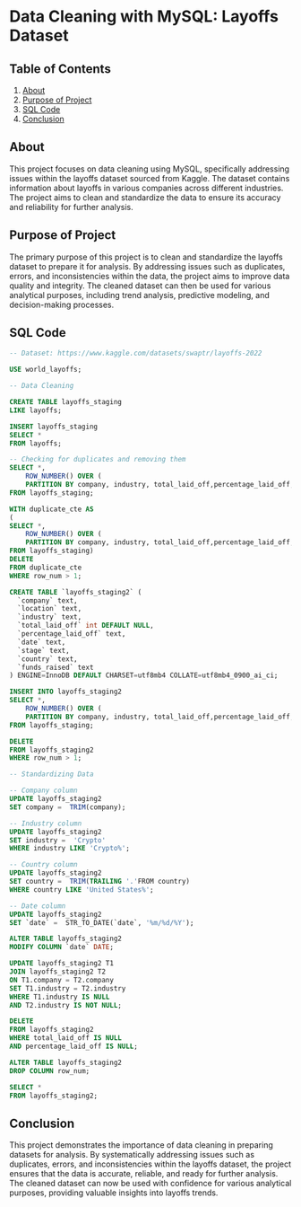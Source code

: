 # Data Cleaning with MySQL: Layoffs Dataset

## Table of Contents
1. [About](#about)
2. [Purpose of Project](#purpose-of-project)
3. [SQL Code](#sql-code)
4. [Conclusion](#conclusion)

## About

This project focuses on data cleaning using MySQL, specifically addressing issues within the layoffs dataset sourced from Kaggle. The dataset contains information about layoffs in various companies across different industries. The project aims to clean and standardize the data to ensure its accuracy and reliability for further analysis.

## Purpose of Project

The primary purpose of this project is to clean and standardize the layoffs dataset to prepare it for analysis. By addressing issues such as duplicates, errors, and inconsistencies within the data, the project aims to improve data quality and integrity. The cleaned dataset can then be used for various analytical purposes, including trend analysis, predictive modeling, and decision-making processes.

## SQL Code

```sql
-- Dataset: https://www.kaggle.com/datasets/swaptr/layoffs-2022

USE world_layoffs;

-- Data Cleaning

CREATE TABLE layoffs_staging
LIKE layoffs;

INSERT layoffs_staging
SELECT *
FROM layoffs;

-- Checking for duplicates and removing them
SELECT *,
	ROW_NUMBER() OVER (
	PARTITION BY company, industry, total_laid_off,percentage_laid_off,`date`) AS row_num
FROM layoffs_staging; 

WITH duplicate_cte AS
(
SELECT *,
	ROW_NUMBER() OVER (
	PARTITION BY company, industry, total_laid_off,percentage_laid_off,`date`) AS row_num
FROM layoffs_staging)
DELETE
FROM duplicate_cte
WHERE row_num > 1;

CREATE TABLE `layoffs_staging2` (
  `company` text,
  `location` text,
  `industry` text,
  `total_laid_off` int DEFAULT NULL,
  `percentage_laid_off` text,
  `date` text,
  `stage` text,
  `country` text,
  `funds_raised` text
) ENGINE=InnoDB DEFAULT CHARSET=utf8mb4 COLLATE=utf8mb4_0900_ai_ci;

INSERT INTO layoffs_staging2
SELECT *,
	ROW_NUMBER() OVER (
	PARTITION BY company, industry, total_laid_off,percentage_laid_off,`date`) AS row_num
FROM layoffs_staging; 

DELETE
FROM layoffs_staging2
WHERE row_num > 1;

-- Standardizing Data

-- Company column
UPDATE layoffs_staging2
SET company =  TRIM(company);

-- Industry column
UPDATE layoffs_staging2
SET industry =  'Crypto'
WHERE industry LIKE 'Crypto%';

-- Country column
UPDATE layoffs_staging2
SET country =  TRIM(TRAILING '.'FROM country)
WHERE country LIKE 'United States%';

-- Date column
UPDATE layoffs_staging2
SET `date` =  STR_TO_DATE(`date`, '%m/%d/%Y');

ALTER TABLE layoffs_staging2
MODIFY COLUMN `date` DATE;

UPDATE layoffs_staging2 T1
JOIN layoffs_staging2 T2
ON T1.company = T2.company
SET T1.industry = T2.industry
WHERE T1.industry IS NULL
AND T2.industry IS NOT NULL;

DELETE
FROM layoffs_staging2
WHERE total_laid_off IS NULL
AND percentage_laid_off IS NULL;

ALTER TABLE layoffs_staging2
DROP COLUMN row_num;

SELECT *
FROM layoffs_staging2;
```

## Conclusion

This project demonstrates the importance of data cleaning in preparing datasets for analysis. By systematically addressing issues such as duplicates, errors, and inconsistencies within the layoffs dataset, the project ensures that the data is accurate, reliable, and ready for further analysis. The cleaned dataset can now be used with confidence for various analytical purposes, providing valuable insights into layoffs trends.
